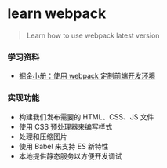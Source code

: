 # learn webpack

> Learn how to use webpack latest version

### 学习资料

- [掘金小册：使用 webpack 定制前端开发环境](https://juejin.im/book/5a6abad5518825733c144469)

### 实现功能

- 构建我们发布需要的 HTML、CSS、JS 文件
- 使用 CSS 预处理器来编写样式
- 处理和压缩图片
- 使用 Babel 来支持 ES 新特性
- 本地提供静态服务以方便开发调试